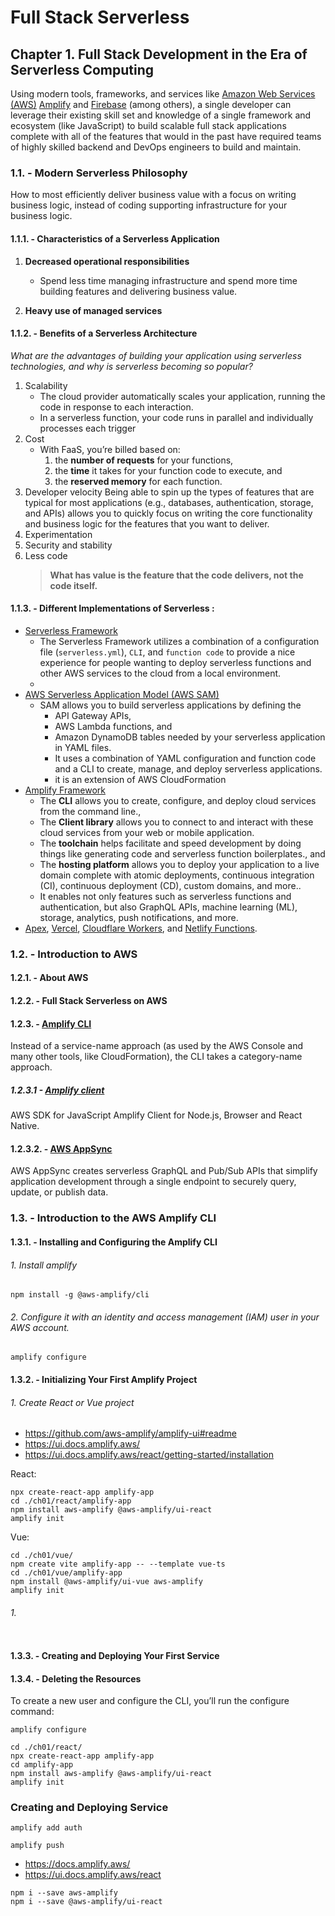 # Full Stack Serverless

## Chapter 1. Full Stack Development in the Era of Serverless Computing

Using modern tools, frameworks, and services like [Amazon Web Services (AWS)](https://aws.amazon.com/what-is-aws/) 
[Amplify](https://docs.amplify.aws/) and [Firebase](https://firebase.google.com/) (among others), a 
single developer can leverage 
their existing skill set and knowledge of a single framework and ecosystem (like JavaScript) to build scalable full stack applications complete with all of the features that would in the past have required teams of highly skilled backend and DevOps engineers to build and maintain.

### 1.1. - Modern Serverless Philosophy

How to most efficiently deliver business value with a focus on writing 
business logic, instead of coding supporting infrastructure for your business logic.

#### 1.1.1. - Characteristics of a Serverless Application

1. **Decreased operational responsibilities**

    - Spend less time managing infrastructure and spend more time building 
   features and delivering business value.

1. **Heavy use of managed services**

#### 1.1.2. - Benefits of a Serverless Architecture

_What are the advantages of building your application using serverless 
technologies, and why is serverless becoming so popular?_

1. Scalability
    - The cloud provider automatically scales your application, running the code in response to each interaction. 
    - In a serverless function, your code runs in parallel and individually processes each trigger
2. Cost
   - With FaaS, you’re billed based on:
     1. the **number of requests** for your functions, 
     2. the **time** it takes for your function code to execute, and 
     3. the **reserved memory** for each function.
3. Developer velocity
   Being able to spin up the types of features that are typical for most applications (e.g., databases, authentication, storage, and APIs) allows you to quickly focus on writing the core functionality and business logic for the features that you want to deliver.
4. Experimentation
5. Security and stability
6. Less code
   > **What has value is the feature that the code delivers, not the code itself.**


#### 1.1.3. - Different Implementations of Serverless :

- [Serverless Framework](https://www.serverless.com/)
  - The Serverless Framework utilizes a combination of a configuration file 
    (`serverless.yml`), `CLI`, and `function code` to provide a nice 
    experience for people wanting to deploy serverless functions and other AWS services to the cloud from a local environment.
  - 
- [AWS Serverless Application Model (AWS SAM)](https://docs.aws.amazon.com/serverless-application-model/latest/developerguide/what-is-sam.html)
  - SAM allows you to build serverless applications by defining the 
    - API Gateway APIs, 
    - AWS Lambda functions, and 
    - Amazon DynamoDB tables needed by your serverless application in YAML files. 
    - It uses a combination of YAML configuration and function code and a CLI to create, manage, and deploy serverless applications.
    - it is an extension of AWS CloudFormation
- [Amplify Framework](https://docs.aws.amazon.com/amplify/index.html)
  - The **CLI** allows you to create, configure, and deploy cloud services from the command line., 
  - The **Client library** allows you to connect to and interact with these cloud services from your web or mobile application.
  - The **toolchain** helps facilitate and speed development by doing things like generating code and serverless function boilerplates., and 
  - The **hosting platform** allows you to deploy your application to a live domain complete with atomic deployments, continuous integration (CI), continuous deployment (CD), custom domains, and more..
  - It enables not only features such as serverless functions and authentication, but also GraphQL APIs, machine learning (ML), storage, analytics, push notifications, and more.
- [Apex](https://apex.sh/up/), [Vercel](https://vercel.com/), [Cloudflare Workers](https://workers.cloudflare.com/), and [Netlify Functions](https://functions.netlify.com/).

### 1.2. - Introduction to AWS

#### 1.2.1. - About AWS

#### 1.2.2. - Full Stack Serverless on AWS

#### 1.2.3. - [Amplify CLI](https://docs.amplify.aws/cli/)

Instead of a service-name approach (as used by the AWS Console and many other tools, like CloudFormation), the CLI takes a category-name approach. 

##### 1.2.3.1 - [Amplify client](https://docs.aws.amazon.com/AWSJavaScriptSDK/v3/latest/clients/client-amplify/index.html)

AWS SDK for JavaScript Amplify Client for Node.js, Browser and React Native.

#### 1.2.3.2. - [AWS AppSync](https://aws.amazon.com/appsync/)

AWS AppSync creates serverless GraphQL and Pub/Sub APIs that simplify application development through a single endpoint to securely query, update, or publish data. 

### 1.3. - Introduction to the AWS Amplify CLI


#### 1.3.1. - Installing and Configuring the Amplify CLI

###### 1. Install amplify

```shell
npm install -g @aws-amplify/cli
```

###### 2. Configure it with an identity and access management (IAM) user in your AWS account.

```shell
amplify configure
```

#### 1.3.2. - Initializing Your First Amplify Project

###### 1. Create React or Vue project

- https://github.com/aws-amplify/amplify-ui#readme
- https://ui.docs.amplify.aws/
- https://ui.docs.amplify.aws/react/getting-started/installation

React:

```shell
npx create-react-app amplify-app
cd ./ch01/react/amplify-app
npm install aws-amplify @aws-amplify/ui-react
amplify init
```

Vue:
```shell
cd ./ch01/vue/
npm create vite amplify-app -- --template vue-ts
cd ./ch01/vue/amplify-app
npm install @aws-amplify/ui-vue aws-amplify
amplify init
```

###### 1. 

```shell

```




#### 1.3.3. - Creating and Deploying Your First Service
#### 1.3.4. - Deleting the Resources





To create a new user and configure the CLI, you’ll run the configure command:

```shell
amplify configure
```

```shell
cd ./ch01/react/
npx create-react-app amplify-app
cd amplify-app
npm install aws-amplify @aws-amplify/ui-react
amplify init
```

### Creating and Deploying Service

```shell
amplify add auth
```

```shell
amplify push
```

- https://docs.amplify.aws/
- https://ui.docs.amplify.aws/react

```shell
npm i --save aws-amplify
npm i --save @aws-amplify/ui-react
```


